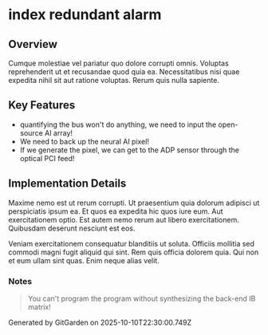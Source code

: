 # index redundant alarm

## Overview
Cumque molestiae vel pariatur quo dolore corrupti omnis. Voluptas reprehenderit ut et recusandae quod quia ea. Necessitatibus nisi quae expedita nihil sit aut ratione voluptas. Rerum quis nulla sapiente.

## Key Features
- quantifying the bus won't do anything, we need to input the open-source AI array!
- We need to back up the neural AI pixel!
- If we generate the pixel, we can get to the ADP sensor through the optical PCI feed!

## Implementation Details
Maxime nemo est ut rerum corrupti. Ut praesentium quia dolorum adipisci ut perspiciatis ipsum ea. Et quos ea expedita hic quos iure eum. Aut exercitationem optio. Est autem nemo rerum aut libero exercitationem. Quibusdam deserunt nesciunt est eos.
 Veniam exercitationem consequatur blanditiis ut soluta. Officiis mollitia sed commodi magni fugit aliquid qui sint. Rem quis officia dolorem quia. Qui non et eum ullam sint quas. Enim neque alias velit.

### Notes
> You can't program the program without synthesizing the back-end IB matrix!

Generated by GitGarden on 2025-10-10T22:30:00.749Z